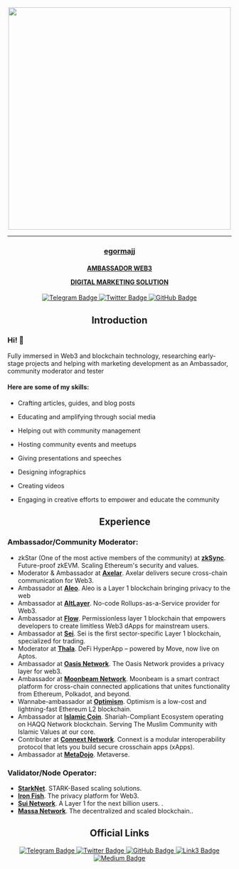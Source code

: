 <div id="header" align="center">
  <img src="https://miro.medium.com/v2/resize:fit:786/1*Wo0fxwzBSTncagZMMUrs1w.gif" width="500"/>
</div>

_____

<h3 align="center">
  <a href="https://twitter.com/0xegormajj" target="_blank">egormajj
</h3>
<h4 align="center">
AMBASSADOR WEB3
  
DIGITAL MARKETING SOLUTION
</h4>
<div id="badges" align="center">
    <a href="https://t.me/EgorMajj">
      <img src="https://img.shields.io/badge/Telegram-black?style=for-the-badge&logo=Telegram&logoColor=white" alt="Telegram Badge"/>
    </a>
      <a href="https://twitter.com/0xegormajj">
      <img src="https://img.shields.io/badge/Twitter-black?style=for-the-badge&logo=twitter&logoColor=white" alt="Twitter Badge"/>
    </a>
    <a href="https://github.com/EgorMajj">
      <img src="https://img.shields.io/badge/GitHub-black?style=for-the-badge&logo=GitHub&logoColor=white" alt="GitHub Badge"/>
    </a>
</div>
<h2 align="center">Introduction</h2>
  
  <h3> Hi! 👋 </h3> 
Fully immersed in Web3 and blockchain technology, researching early-stage projects and helping with marketing development as an Ambassador, community moderator and tester
<p></p>
  
<h4> Here are some of my skills:</h4> 

- Crafting articles, guides, and blog posts
- Educating and amplifying through social media
- Helping out with community management
- Hosting community events and meetups
- Giving presentations and speeches
- Designing infographics
- Creating videos
- Engaging in creative efforts to empower and educate the community
  
  <h2 align="center">Experience</h2>
  
<h3 align="left">Ambassador/Community Moderator:</h3>
  <ul>
   <li> zkStar (One of the most active members of the community) at <a href="https://zksync.io/" target="_blank"><strong>zkSync</strong></a>. Future-proof zkEVM. Scaling Ethereum's security and values.</li>
   <li> Moderator & Ambassador at <a href="https://axelar.network/" target="_blank"><strong>Axelar</strong></a>. Axelar delivers secure cross-chain communication for Web3.</li>
   <li> Ambassador at <a href="https://www.aleo.org/" target="_blank"><strong>Aleo</strong></a>. Aleo is a Layer 1 blockchain bringing privacy to the web </li>
   <li> Ambassador at <a href="https://altlayer.io/" target="_blank"><strong>AltLayer</strong></a>. 
No-code Rollups-as-a-Service provider for Web3.</li>
   <li> Ambassador at <a href="https://flow.com/" target="_blank"><strong>Flow</strong></a>. Permissionless layer 1 blockchain that empowers developers to create limitless Web3 dApps for mainstream users.</li>
   <li> Ambassador at <a href="https://www.seinetwork.io/" target="_blank"><strong>Sei</strong></a>. Sei is the first sector-specific Layer 1 blockchain, specialized for trading.</li>
   <li> Moderator at <a href="https://www.thala.fi/" target="_blank"><strong>Thala</strong></a>. DeFi HyperApp – powered by Move, now live on Aptos.</li>
   <li> Ambassador at <a href="https://www.oasisprotocol.org/" target="_blank"><strong>Oasis Network</strong></a>. The Oasis Network provides a privacy layer for web3.</li>
   <li> Ambassador at <a href="https://moonbeam.network/" target="_blank"><strong>Moonbeam Network</strong></a>. Moonbeam is a smart contract platform for cross-chain connected applications that unites functionality from Ethereum, Polkadot, and beyond.</li>
   <li> Wannabe-ambassador at <a href="optimism.io" target="_blank"><strong>Optimism</strong></a>. Optimism is a low-cost and lightning-fast Ethereum L2 blockchain.</li>
   <li> Ambassador at <a href="https://islamiccoin.net/" target="_blank"><strong>Islamic Coin</strong></a>. Shariah-Compliant Ecosystem operating on HAQQ Network blockchain. Serving The Muslim Community with Islamic Values at our core.</li>
   <li> Contributer at <a href="https://www.connext.network/" target="_blank"><strong>Connext Network</strong></a>. Connext is a modular interoperability protocol that lets you build secure crosschain apps (xApps).</li>
   <li> Ambassador at <a href="https://www.metadojo.io/" target="_blank"><strong>MetaDojo</strong></a>. Metaverse.</li>
 </ul>
    
<h3 align="left">Validator/Node Operator:</h3>
  <ul>
    <li> <a href="https://starkware.co/" target="_blank"> <strong>StarkNet</strong></a>. STARK-Based scaling solutions.</li>
    <li> <a href="https://ironfish.com/" target="_blank"><strong>Iron Fish</strong></a>. The privacy platform for Web3.</li>
    <li> <a href="https://sui.io/" target="_blank"><strong>Sui Network</strong></a>. A Layer 1 for the next billion users. .</li>
    <li> <a href="https://massa.net/" target="_blank"><strong>Massa Network</strong></a>. The decentralized and scaled blockchain..</li>
  </ul>
  
  <h2 name="intro" align="center">Official Links</h2>
  <div id="badges" align="center">
    <a href="https://t.me/EgorMajj">
        <img src="https://img.shields.io/badge/Telegram-black?style=for-the-badge&logo=Link3&logoColor=grey" alt="Telegram Badge"/>
      </a>
      <a href="https://twitter.com/0xegormajj">
        <img src="https://img.shields.io/badge/Twitter-black?style=for-the-badge&logo=Link3&logoColor=grey" alt="Twitter Badge"/>
      </a>
    <a href="https://github.com/EgorMajj">
        <img src="https://img.shields.io/badge/GitHub-black?style=for-the-badge&logo=Link3&logoColor=grey" alt="GitHub Badge"/>
      </a>
        <a href="https://link3.to/egormajj">
        <img src="https://img.shields.io/badge/Link3-black?style=for-the-badge&logo=Link3&logoColor=grey" alt="Link3 Badge"/>
      </a>
        <a href="https://medium.com/@egor1998.popov">
        <img src="https://img.shields.io/badge/Medium-black?style=for-the-badge&logo=Medium&logoColor=grey" alt="Medium Badge"/>
      </a>
  </div>

